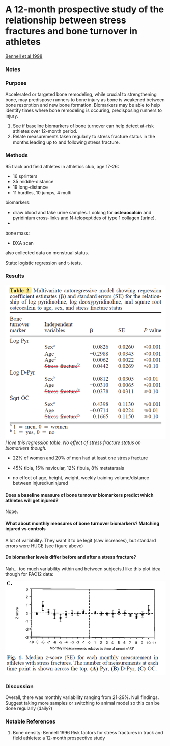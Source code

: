 # A 12-month prospective study of the relationship between stress fractures and bone turnover in athletes
[Bennell et al 1998](../References/Bennell1998Prospective.pdf)

### Notes

### Purpose
Accelerated or targeted bone remodeling, while crucial to strengthening bone, may predispose runners to bone injury as bone is weakened between
bone resorption and new bone formation. Biomarkers may be able to help identify times where bone remodeling is occuring, 
predisposing runners to injury. 
1. See if baseline biomarkers of bone turnover can help detect at-risk athletes over 12-month period.
1. Relate measurements taken regularly to stress fracture status in the months leading up to and following stress fracture.

### Methods
95 track and field athletes in athletics club, age 17-26:
- 16 sprinters
- 35 middle-distance
- 19 long-distance
- 11 hurdles, 10 jumps, 4 multi

biomarkers:
- draw blood and take urine samples. Looking for **osteaocalcin** and pyridinium cross-links and N-telopeptides of type 1 collagen (urine).
-
bone mass: 
- DXA scan

also collected data on menstrual status.

Stats: logistic regression and t-tests.
### Results

![](../Images/Bennell1998Prospective_1.png)    
*I love this regression table. No effect of stress fracture status on biomarkers though.*

- 22% of women and 20% of men had at least one stress fracture 
- 45% tibia, 15% navicular, 12% fibula, 8% metatarsals

- no effect of age, height, weight, weekly training volume/distance between injured/uninjured

#### Does a baseline measure of bone turnover biomarkers predict which athletes will get injured?
Nope. 
#### What about monthly measures of bone turnover biomarkers? Matching injured vs controls
A lot of variability. They want it to be legit (saw increases), but standard errors were HUGE (see figure above)
#### Do biomarker levels differ before and after a stress fracture?
Nah... too much variability within and between subjects.I like this plot idea though for PAC12 data:

![](../Images/Bennell1998Prospective_2.png)

### Discussion
Overall, there was monthly variability ranging from 21-29%. Null findings. Suggest taking more samples or switching to animal model so 
this can be done regularly (daily?)


### Notable References
1. Bone density: Bennell 1996 Risk factors for stress fractures in track and field athletes: a 12-month prospective study